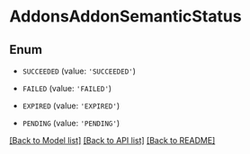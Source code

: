 # AddonsAddonSemanticStatus


## Enum

* `SUCCEEDED` (value: `'SUCCEEDED'`)

* `FAILED` (value: `'FAILED'`)

* `EXPIRED` (value: `'EXPIRED'`)

* `PENDING` (value: `'PENDING'`)

[[Back to Model list]](../README.md#documentation-for-models) [[Back to API list]](../README.md#documentation-for-api-endpoints) [[Back to README]](../README.md)



